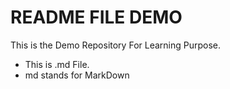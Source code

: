 # README FILE DEMO
This is the Demo Repository For Learning Purpose.

- This is .md File.
- md stands for MarkDown
